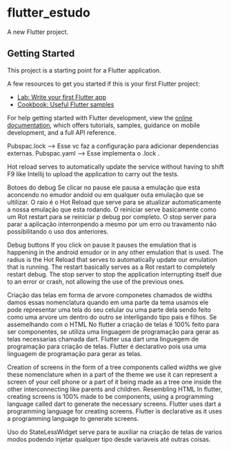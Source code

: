 # flutter_estudo

A new Flutter project.

## Getting Started

This project is a starting point for a Flutter application.

A few resources to get you started if this is your first Flutter project:

- [Lab: Write your first Flutter app](https://docs.flutter.dev/get-started/codelab)
- [Cookbook: Useful Flutter samples](https://docs.flutter.dev/cookbook)

For help getting started with Flutter development, view the
[online documentation](https://docs.flutter.dev/), which offers tutorials,
samples, guidance on mobile development, and a full API reference.

Pubspac.lock --> Esse vc faz a configuração para adicionar dependencias externas.
Pubspac.yaml --> Esse implementa o .lock .

Hot reload serves to automatically update the service without having to shift F9 like Intellij to upload the application to carry out the tests.


Botoes do debug
Se clicar no pause ele pausa a emulação que esta aconcendo no emudor andoid ou em qualquer outa emulação que se ultilizar.
O raio é o Hot Reload que serve para se atualizar automaticamente a nossa emulação que esta rodando.
O reiniciar serve basicamente como um Rot restart para se reiniciar p debug por completo.
O stop server para parar a aplicação interronpendo a mesmo por um erro ou travamento não possibilitando o uso dos anteriores.

Debug buttons
If you click on pause it pauses the emulation that is happening in the android emudor or in any other emulation that is used.
The radius is the Hot Reload that serves to automatically update our emulation that is running.
The restart basically serves as a Rot restart to completely restart debug.
The stop server to stop the application interrupting itself due to an error or crash, not allowing the use of the previous ones.

Criação das telas em forma de arvore componetes chamados de widths damos essas nomenclatura quando em uma parte da tema usamos ele pode representar uma tela do seu celular ou uma parte dela sendo feito como uma arvore um dentro do outro se interligando tipo pais e filhos.
Se assemelhando com o HTML
No flutter a criação de telas é 100% feito para ser componentes, se utiliza uma linguagem de programação para gerar as telas necessarias chamada dart.
Flutter usa dart uma linguegem de programação para criação de telas.
Flutter é declarativo pois usa uma linguagem de programação para gerar as telas.

Creation of screens in the form of a tree components called widths we give these nomenclature when in a part of the theme we use it can represent a screen of your cell phone or a part of it being made as a tree one inside the other interconnecting like parents and children.
Resembling HTML
In flutter, creating screens is 100% made to be components, using a programming language called dart to generate the necessary screens.
Flutter uses dart a programming language for creating screens.
Flutter is declarative as it uses a programming language to generate screens.

Uso do StateLessWidget serve para te auxiliar na criação de telas de varios modos podendo injetar qualquer tipo desde variaveis até outras coisas.